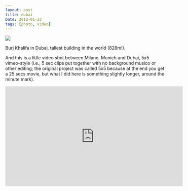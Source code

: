```yaml
---
layout: post
title: dubai
Date: 2012-01-23
tags: [photo, video]
---
```

 

![](http://distilleryimage6.s3.amazonaws.com/87aad7fc3e7811e1abb01231381b65e3_7.jpg)

Burj Khalifa in Dubai, tallest building in the world (828m!).

And this is a little video shot between Milano, Munich and Dubai, 5x5 vimeo-style (i.e., 5 sec clips put together with no background musico or other editing; the original project was called 5x5 because at the end you get a 25 secs movie, but what I did here is something slightly longer, around the minute mark).

<iframe width="560" height="315" src="http://www.youtube.com/embed/_dYoZnPrPlY" frameborder="0"></iframe>

